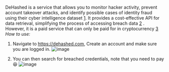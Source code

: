 
DeHashed is a service that allows you to monitor hacker activity, prevent account takeover attacks, and identify possible cases of identity fraud using their cyber intelligence dataset [1](https://dehashed.com/). It provides a cost-effective API for data retrieval, simplifying the process of accessing breach data [2](https://risk3sixty.com/2022/10/14/understanding-password-breach-data/) . However, it is a paid service that can only be paid for in cryptocurrency [3](https://aojanzen.github.io/blog/html/2022/05/30/huntingbreachedpasswordswithdehashed.html) 
*How to use:*
1. Navigate to https://dehashed.com, Create an account and make sure you are logged in.
![image](https://github.com/sec-fortress/Practical-Ethical-Hacking-Notes/assets/132317714/39f862d2-16e4-4619-904f-9fbe687b9b0b)

2. You can then search for breached credentials, note that you need to pay😆
![image](https://github.com/sec-fortress/Practical-Ethical-Hacking-Notes/assets/132317714/4630c1d4-7bdf-4876-a956-bba5b0b05ce0)

